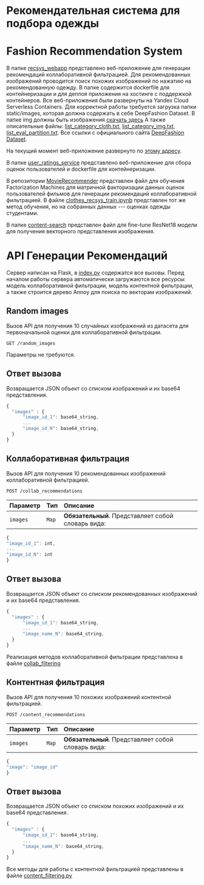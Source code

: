 ﻿# Рекомендательная система для подбора одежды

# Fashion Recommendation System

В папке [recsys_webapp](https://github.com/Nurlan2077/FRS/tree/main/recsys_webapp "recsys_webapp") представлено веб-приложение для генерации рекомендаций коллаборативной фильтрацией. Для рекомендованных изображений проводится поиск похожих изображений по нажатию на рекомендованную одежду. В папке содержится dockerfile для контейнеризации и для деплоя приложения на хостинге с поддержкой контейнеров. Все веб-приложения были развернуты на Yandex Cloud Serverless Containers.
Для корректной работы требуется загрузка папки static/images, которая должна содержать в себе DeepFashion Dataset. 
В папке img должны быть изображения [скачать здесь](https://drive.google.com/uc?id=1j5fCPgh0gnY6v7ChkWlgnnHH6unxuAbb')
А также описательные файлы: [list_category_cloth.txt](https://drive.google.com/uc?id=0B7EVK8r0v71pWnFiNlNGTVloLUk), [list_category_img.txt](https://drive.google.com/uc?id=0B7EVK8r0v71pTGNoWkhZeVpzbFk), [list_eval_partition.txt](https://drive.google.com/uc?id=0B7EVK8r0v71pdS1FMlNreEwtc1E).
Все ссылки с официального сайта [DeepFashion Dataset](https://mmlab.ie.cuhk.edu.hk/projects/DeepFashion.html).

На текущий момент веб-приложение развернуто по [этому адресу](https://bba57toohthp5vs3mb94.containers.yandexcloud.net).

В папке [user_ratings_service](https://github.com/Nurlan2077/FRS/tree/main/user_ratings_service "user_ratings_service") представлено веб-приложение для сбора оценок пользователей и dockerfile для контейнеризации.

В репозитории [MovieRecommender](https://github.com/Nurlan2077/MovieRecommender "MovieRecommender") представлен файл для обучения Factorization Machines для матричной факторизации данных оценок пользователей фильмов для генерации рекомендаций коллаборативной фильтрацией.
В файле [clothes_recsys_train.ipynb](https://github.com/Nurlan2077/FRS/blob/main/recsys_webapp/collab_filtering/clothes_recsys_train.ipynb) представлен тот же метод обучения, но на собранных данных --- оценках одежды студентами.

В папке [content-search](https://github.com/Nurlan2077/FRS/tree/main/content-search "content-search") представлен файл для fine-tune ResNet18 модели для получения векторного представления изображения.

# API Генерации Рекомендаций
Сервер написан на Flask, в [index.py](https://github.com/Nurlan2077/FRS/blob/main/recsys_webapp/index.py) содержатся все вызовы. Перед началом работы сервера автоматически загружаются все ресурсы: модель коллаборативной фильтрации, модель контентной фильтрации, а также строится дерево Annoy для поиска по векторам изображений.

## Random images

Вызов API для получения 10 случайных изображений из датасета для первоначальной оценки для коллаборативной фильтрации.

```http
GET /random_images
```

Параметры не требуются.

## Ответ вызова

Возвращается JSON объект со списком изображений и их base64 представления.

```javascript
{
  "images" : { 
	  "image_id_1": base64_string,
	  ...
	  "image_id_N": base64_string,
  }
}
```

## Коллаборативная фильтрация

Вызов API для получения 10 рекомендованных изображений коллаборативной фильтрацией.

```http
POST /collab_recommendations
```

| Параметр | Тип | Описание |
| :--- | :--- | :--- |
| `images` | `Map` | **Обязательный**. Представляет собой словарь вида: 
```javascript
{
"image_id_1": int,
...
"image_id_N": int
}
```


## Ответ вызова

Возвращается JSON объект со списком рекомендованных изображений и их base64 представления.

```javascript
{
  "images" : { 
	  "image_id_1": base64_string,
	  ...
	  "image_name_N": base64_string,
  }
}
```

Реализация методов коллаборативной фильтрации представлена в файле [collab_filtering](https://github.com/Nurlan2077/FRS/tree/main/recsys_webapp/collab_filtering)

## Контентная фильтрация

Вызов API для получения 10 похожих изображений контентной фильтрацией.

```http
POST /content_recommendations
```

| Параметр | Тип | Описание |
| :--- | :--- | :--- |
| `images` | `Map` | **Обязательный**. Представляет собой словарь вида: 
```javascript
{
"image": "image_id"
}
```

## Ответ вызова

Возвращается JSON объект со списком похожих изображений и их base64 представления.

```javascript
{
  "images" : { 
	  "image_id_1": base64_string,
	  ...
	  "image_name_N": base64_string,
  }
}
```

Все методы для работы с контентной фильтрацией представлены в файле [content_filtering.py](https://github.com/Nurlan2077/FRS/blob/main/recsys_webapp/content_filtering.py)
